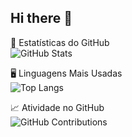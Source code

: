 ## Hi there 👋

<!--
**Bozelli9/Bozelli9** is a ✨ _special_ ✨ repository because its `README.md` (this file) appears on your GitHub profile.
-->

🚀 Estatísticas do GitHub  
![GitHub Stats](https://github-readme-stats.vercel.app/api?username=Bozelli9&show_icons=true&count_private=true&hide=prs&theme=radical)

🖥️ Linguagens Mais Usadas  
![Top Langs](https://github-readme-stats.vercel.app/api/top-langs/?username=Bozelli9&layout=compact)

📈 Atividade no GitHub  
![GitHub Contributions](https://github-contribs.vercel.app/api?username=Bozelli9)

